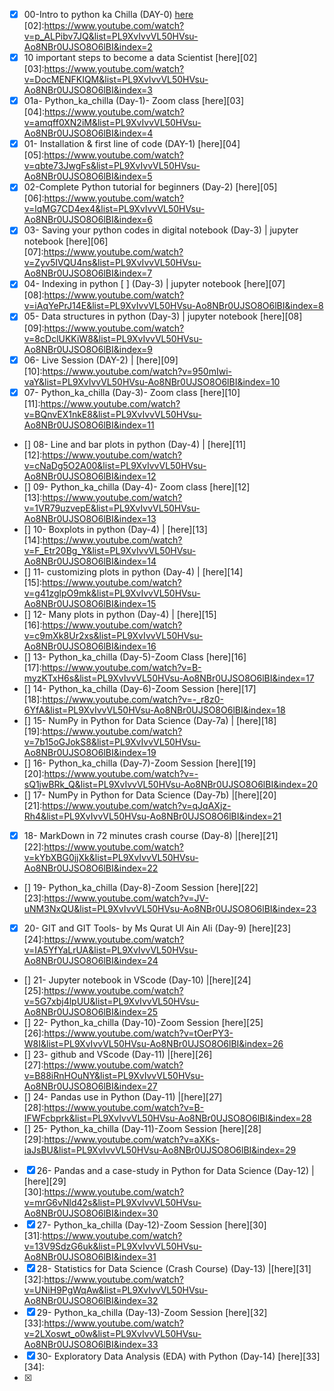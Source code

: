[01]:https://www.youtube.com/watch?v=QvPekMN4F0w&list=PL9XvIvvVL50HVsu-Ao8NBr0UJSO8O6lBI&index=1   
- [x] 00-Intro to python ka Chilla (DAY-0) [here][01] <br> 
[02]:https://www.youtube.com/watch?v=p_ALPibv7JQ&list=PL9XvIvvVL50HVsu-Ao8NBr0UJSO8O6lBI&index=2   
- [x] 10 important steps to become a data Scientist [here][02] <br>
[03]:https://www.youtube.com/watch?v=DocMENFKIQM&list=PL9XvIvvVL50HVsu-Ao8NBr0UJSO8O6lBI&index=3   
- [x] 01a- Python_ka_chilla (Day-1)- Zoom class [here][03] <br>
[04]:https://www.youtube.com/watch?v=amqff0XN2iM&list=PL9XvIvvVL50HVsu-Ao8NBr0UJSO8O6lBI&index=4   
- [x] 01- Installation & first line of code (DAY-1) [here][04] <br>
[05]:https://www.youtube.com/watch?v=qbte73JwgFs&list=PL9XvIvvVL50HVsu-Ao8NBr0UJSO8O6lBI&index=5   
- [x] 02-Complete Python tutorial for beginners (Day-2) [here][05] <br>
[06]:https://www.youtube.com/watch?v=lqMG7CD4ex4&list=PL9XvIvvVL50HVsu-Ao8NBr0UJSO8O6lBI&index=6   
- [x] 03- Saving your python codes in digital notebook (Day-3) | jupyter notebook [here][06] <br>
[07]:https://www.youtube.com/watch?v=Zyv5IVQU4ns&list=PL9XvIvvVL50HVsu-Ao8NBr0UJSO8O6lBI&index=7   
- [x] 04- Indexing in python [ ] (Day-3) | jupyter notebook [here][07] <br>
[08]:https://www.youtube.com/watch?v=iAqYePrJ14E&list=PL9XvIvvVL50HVsu-Ao8NBr0UJSO8O6lBI&index=8   
- [x] 05- Data structures in python (Day-3) | jupyter notebook [here][08] <br>
[09]:https://www.youtube.com/watch?v=8cDclUKKiW8&list=PL9XvIvvVL50HVsu-Ao8NBr0UJSO8O6lBI&index=9   
- [x] 06- Live Session (DAY-2) | [here][09] <br>
[10]:https://www.youtube.com/watch?v=950mIwi-vaY&list=PL9XvIvvVL50HVsu-Ao8NBr0UJSO8O6lBI&index=10  
- [x] 07- Python_ka_chilla (Day-3)- Zoom class [here][10] <br>
[11]:https://www.youtube.com/watch?v=BQnvEX1nkE8&list=PL9XvIvvVL50HVsu-Ao8NBr0UJSO8O6lBI&index=11  
- [] 08- Line and bar plots in python (Day-4) | [here][11] <br>
[12]:https://www.youtube.com/watch?v=cNaDg5O2A00&list=PL9XvIvvVL50HVsu-Ao8NBr0UJSO8O6lBI&index=12  
- [] 09- Python_ka_chilla (Day-4)- Zoom class [here][12] <br>
[13]:https://www.youtube.com/watch?v=1VR79uzvepE&list=PL9XvIvvVL50HVsu-Ao8NBr0UJSO8O6lBI&index=13  
- [] 10- Boxplots in python (Day-4) | [here][13] <br>
[14]:https://www.youtube.com/watch?v=F_Etr20Bg_Y&list=PL9XvIvvVL50HVsu-Ao8NBr0UJSO8O6lBI&index=14  
- [] 11- customizing plots in python (Day-4) | [here][14] <br>
[15]:https://www.youtube.com/watch?v=g41zglpO9mk&list=PL9XvIvvVL50HVsu-Ao8NBr0UJSO8O6lBI&index=15  
- [] 12- Many plots in python (Day-4) | [here][15] <br>
[16]:https://www.youtube.com/watch?v=c9mXk8Ur2xs&list=PL9XvIvvVL50HVsu-Ao8NBr0UJSO8O6lBI&index=16  
- [] 13- Python_ka_chilla (Day-5)-Zoom Class [here][16] <br>
[17]:https://www.youtube.com/watch?v=B-myzKTxH6s&list=PL9XvIvvVL50HVsu-Ao8NBr0UJSO8O6lBI&index=17  
- [] 14- Python_ka_chilla (Day-6)-Zoom Session [here][17] <br>
[18]:https://www.youtube.com/watch?v=-_r8z0-6YfA&list=PL9XvIvvVL50HVsu-Ao8NBr0UJSO8O6lBI&index=18  
- [] 15- NumPy in Python for Data Science (Day-7a) | [here][18] <br> 
[19]:https://www.youtube.com/watch?v=7b15oGJokS8&list=PL9XvIvvVL50HVsu-Ao8NBr0UJSO8O6lBI&index=19  
- [] 16- Python_ka_chilla (Day-7)-Zoom Session [here][19] <br>
[20]:https://www.youtube.com/watch?v=-sQ1jwBRk_Q&list=PL9XvIvvVL50HVsu-Ao8NBr0UJSO8O6lBI&index=20  
- [] 17- NumPy in Python for Data Science (Day-7b) |[here][20] <br>
[21]:https://www.youtube.com/watch?v=qJqAXjz-Rh4&list=PL9XvIvvVL50HVsu-Ao8NBr0UJSO8O6lBI&index=21  
- [x] 18- MarkDown in 72 minutes crash course (Day-8) |[here][21] <br>
[22]:https://www.youtube.com/watch?v=kYbXBG0jjXk&list=PL9XvIvvVL50HVsu-Ao8NBr0UJSO8O6lBI&index=22  
- [] 19- Python_ka_chilla (Day-8)-Zoom Session [here][22] <br>
[23]:https://www.youtube.com/watch?v=JV-uNM3NxQU&list=PL9XvIvvVL50HVsu-Ao8NBr0UJSO8O6lBI&index=23  
- [x] 20- GIT and GIT Tools- by Ms Qurat Ul Ain Ali  (Day-9) [here][23] <br>
[24]:https://www.youtube.com/watch?v=IA5YfYaLrUA&list=PL9XvIvvVL50HVsu-Ao8NBr0UJSO8O6lBI&index=24  
- [] 21-  Jupyter notebook in VScode (Day-10) |[here][24] <br>
[25]:https://www.youtube.com/watch?v=5G7xbj4lpUU&list=PL9XvIvvVL50HVsu-Ao8NBr0UJSO8O6lBI&index=25  
- [] 22- Python_ka_chilla (Day-10)-Zoom Session [here][25] <br>
[26]:https://www.youtube.com/watch?v=tOerPY3-W8I&list=PL9XvIvvVL50HVsu-Ao8NBr0UJSO8O6lBI&index=26  
- [] 23- github and VScode (Day-11) |[here][26] <br>
[27]:https://www.youtube.com/watch?v=B88iRnHOuNY&list=PL9XvIvvVL50HVsu-Ao8NBr0UJSO8O6lBI&index=27  
- [] 24- Pandas use in Python (Day-11) |[here][27] <br>
[28]:https://www.youtube.com/watch?v=B-IFWFcbprk&list=PL9XvIvvVL50HVsu-Ao8NBr0UJSO8O6lBI&index=28  
- [] 25- Python_ka_chilla (Day-11)-Zoom Session [here][28] <br>
[29]:https://www.youtube.com/watch?v=aXKs-iaJsBU&list=PL9XvIvvVL50HVsu-Ao8NBr0UJSO8O6lBI&index=29  
- [x] 26- Pandas and a case-study in Python for Data Science (Day-12) |[here][29] <br>
[30]:https://www.youtube.com/watch?v=mrG6vNld42s&list=PL9XvIvvVL50HVsu-Ao8NBr0UJSO8O6lBI&index=30  
- [x] 27- Python_ka_chilla (Day-12)-Zoom Session [here][30] <br>
[31]:https://www.youtube.com/watch?v=13V9SdzG6uk&list=PL9XvIvvVL50HVsu-Ao8NBr0UJSO8O6lBI&index=31  
- [x] 28- Statistics for Data Science (Crash Course) (Day-13) |[here][31] <br>
[32]:https://www.youtube.com/watch?v=UNiH9PgWqAw&list=PL9XvIvvVL50HVsu-Ao8NBr0UJSO8O6lBI&index=32  
- [x] 29- Python_ka_chilla (Day-13)-Zoom Session [here][32] <br>
[33]:https://www.youtube.com/watch?v=2LXoswt_o0w&list=PL9XvIvvVL50HVsu-Ao8NBr0UJSO8O6lBI&index=33  
- [x] 30- Exploratory Data Analysis (EDA) with Python (Day-14) [here][33] <br>
[34]:
- [x]   